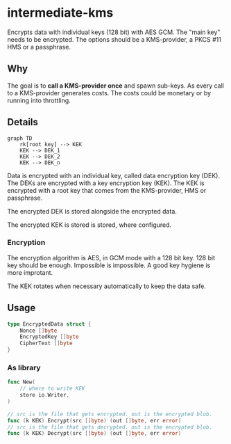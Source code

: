 # intermediate-kms

Encrypts data with individual keys (128 bit) with AES GCM. The "main key" needs
to be encrypted. The options should be a KMS-provider, a PKCS #11 HMS or a
passphrase.

## Why

The goal is to **call a KMS-provider once** and spawn sub-keys. As every call to
a KMS-provider generates costs. The costs could be monetary or by running into
throttling.

## Details

```mermaid
graph TD
    rk[root key] --> KEK
    KEK --> DEK_1
    KEK --> DEK_2
    KEK --> DEK_n
```

Data is encrypted with an individual key, called data encryption key (DEK). The
DEKs are encrypted with a key encryption key (KEK). The KEK is encrypted with a
root key that comes from the KMS-provider, HMS or passphrase.

The encrypted DEK is stored alongside the encrypted data.

The encrypted KEK is stored is stored, where configured.

### Encryption

The encryption algorithm is AES, in GCM mode with a 128 bit key. 128 bit key
should be enough. Impossible is impossible. A good key hygiene is more improtant.

The KEK rotates when necessary automatically to keep the data safe.

## Usage

```Go
type EncryptedData struct {
    Nonce []byte
    EncryptedKey []byte
    CipherText []byte
}
```

### As library

```Go
func New(
    // where to write KEK
    store io.Writer,
)
```

```Go
// src is the file that gets encrypted. out is the encrypted blob.
func (k KEK) Encrypt(src []byte) (out []byte, err error)
// src is the file that gets decrypted. out is the encrypted blob.
func (k KEK) Decrypt(src []byte) (out []byte, err error)
```

